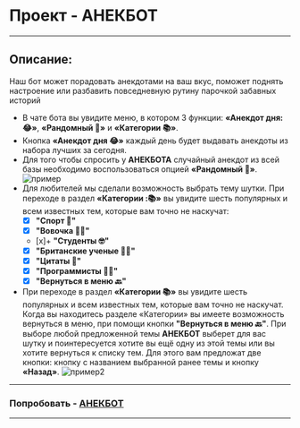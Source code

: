 # Проект - АНЕКБОТ
___
## Описание:
Наш бот может порадовать анекдотами на ваш вкус, поможет поднять настроение или разбавить повседневную рутину парочкой забавных историй
+ В чате бота вы увидите меню, в котором 3 функции: __«Анекдот дня: 😂»__, __«Рандомный 🎲»__ и __«Категории 📚»__.
+ Кнопка __«Анекдот дня 😂»__ каждый день будет выдавать анекдоты из набора лучших за сегодня.
+ Для того чтобы спросить у __АНЕКБОТА__ случайный анекдот из всей базы необходимо воспользоваться опцией __«Рандомный 🎲»__.
![пример](https://wmpics.space/di-OQA0.png)
+ Для любителей мы сделали возможность выбрать тему шутки. При переходе в раздел __«Категории :📚»__ вы увидите шесть популярных и всем известных тем, которые вам точно не наскучат:
  - [x] __"Спорт 💪"__
  - [x] __"Вовочка 🤷‍♂"__
  - [x]+ __"Студенты 🤓"__
  - [x] __"Британские ученые 🧑‍🔬"__
  - [x] __"Цитаты 💬"__
  - [x] __"Программисты 🧑‍💻"__
  - [x] __"Вернуться в меню 🔙"__
+ При переходе в раздел __«Категории 📚»__ вы увидите шесть популярных и всем известных тем, которые вам точно не наскучат. Когда вы находитесь разделе «Категории» вы имеете возможность вернуться в меню, при помощи кнопки __"Вернуться в меню 🔙"__. При выборе любой предложенной темы __АНЕКБОТ__ выберет для вас шутку и поинтересуется хотите вы ещё одну из этой темы или вы хотите вернуться к списку тем. Для этого вам предложат две кнопки: кнопку с названием выбранной ранее темы и кнопку __«Назад»__.
![пример2](https://wmpics.space/di-AA3R.png)
___
### Попробовать - [АНЕКБОТ](@itmo_anecbot)
___




